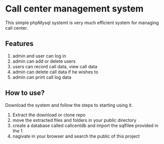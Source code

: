 # Call center management system 

This simple phpMysql systemt is very much efficient system for managing call center.

## Features 

1. admin and user can log in
2. admin can add or delete users 
3. users can record call data, view call data
4. admin can delete call data if he wishes to 
3. admin can print call log data

## How to use? 

Download the system and follow the steps to starting using it.
1. Extract the download or clone repo
2. move the extracted files and folders in your public directory
3. create a database called callcentdb and import the sqlfilee provided in the 1
4. nagivate in your browser and search the public of this project

